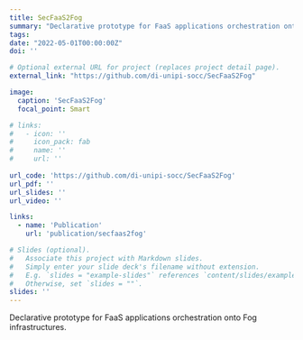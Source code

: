 ```yaml
---
title: SecFaaS2Fog
summary: "Declarative prototype for FaaS applications orchestration onto Fog infrastructures."
tags:
date: "2022-05-01T00:00:00Z"
doi: ''

# Optional external URL for project (replaces project detail page).
external_link: "https://github.com/di-unipi-socc/SecFaaS2Fog"

image:
  caption: 'SecFaaS2Fog'
  focal_point: Smart

# links:
#   - icon: ''
#     icon_pack: fab
#     name: ''
#     url: ''
  
url_code: 'https://github.com/di-unipi-socc/SecFaaS2Fog'
url_pdf: ''
url_slides: ''
url_video: ''

links:
  - name: 'Publication'
    url: 'publication/secfaas2fog'

# Slides (optional).
#   Associate this project with Markdown slides.
#   Simply enter your slide deck's filename without extension.
#   E.g. `slides = "example-slides"` references `content/slides/example-slides.md`.
#   Otherwise, set `slides = ""`.
slides: ''
---
```

<!-- Here you can insert a description -->
Declarative prototype for FaaS applications orchestration onto Fog infrastructures.